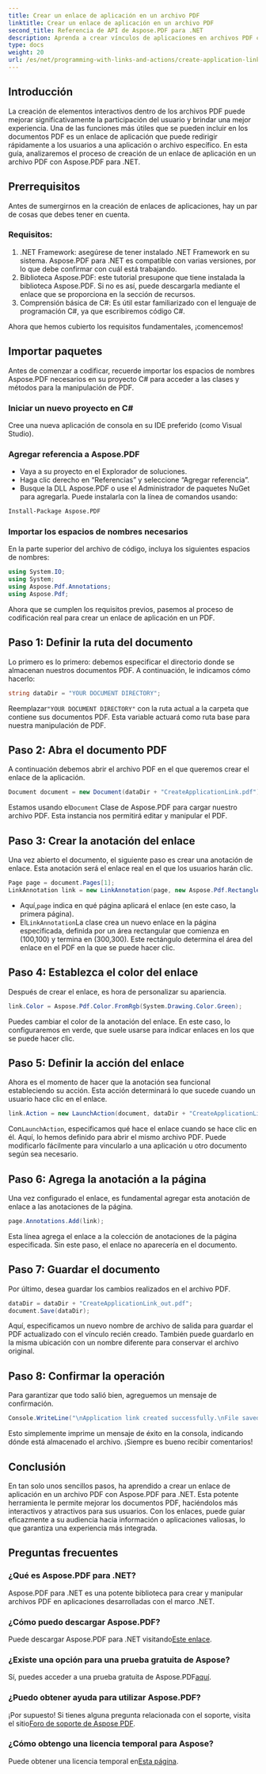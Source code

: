 ```yaml
---
title: Crear un enlace de aplicación en un archivo PDF
linktitle: Crear un enlace de aplicación en un archivo PDF
second_title: Referencia de API de Aspose.PDF para .NET
description: Aprenda a crear vínculos de aplicaciones en archivos PDF con Aspose.PDF para .NET. Guía paso a paso para mejorar la interactividad en sus archivos PDF.
type: docs
weight: 20
url: /es/net/programming-with-links-and-actions/create-application-link/
---
```

## Introducción

La creación de elementos interactivos dentro de los archivos PDF puede mejorar significativamente la participación del usuario y brindar una mejor experiencia. Una de las funciones más útiles que se pueden incluir en los documentos PDF es un enlace de aplicación que puede redirigir rápidamente a los usuarios a una aplicación o archivo específico. En esta guía, analizaremos el proceso de creación de un enlace de aplicación en un archivo PDF con Aspose.PDF para .NET.

## Prerrequisitos

Antes de sumergirnos en la creación de enlaces de aplicaciones, hay un par de cosas que debes tener en cuenta. 

### Requisitos:
1. .NET Framework: asegúrese de tener instalado .NET Framework en su sistema. Aspose.PDF para .NET es compatible con varias versiones, por lo que debe confirmar con cuál está trabajando.
2. Biblioteca Aspose.PDF: este tutorial presupone que tiene instalada la biblioteca Aspose.PDF. Si no es así, puede descargarla mediante el enlace que se proporciona en la sección de recursos. 
3. Comprensión básica de C#: Es útil estar familiarizado con el lenguaje de programación C#, ya que escribiremos código C#.

Ahora que hemos cubierto los requisitos fundamentales, ¡comencemos!

## Importar paquetes

Antes de comenzar a codificar, recuerde importar los espacios de nombres Aspose.PDF necesarios en su proyecto C# para acceder a las clases y métodos para la manipulación de PDF.

### Iniciar un nuevo proyecto en C#
Cree una nueva aplicación de consola en su IDE preferido (como Visual Studio).

### Agregar referencia a Aspose.PDF
- Vaya a su proyecto en el Explorador de soluciones.
- Haga clic derecho en “Referencias” y seleccione “Agregar referencia”.
- Busque la DLL Aspose.PDF o use el Administrador de paquetes NuGet para agregarla. Puede instalarla con la línea de comandos usando:
```bash
Install-Package Aspose.PDF
```

### Importar los espacios de nombres necesarios
En la parte superior del archivo de código, incluya los siguientes espacios de nombres:
```csharp
using System.IO;
using System;
using Aspose.Pdf.Annotations;
using Aspose.Pdf;
```

Ahora que se cumplen los requisitos previos, pasemos al proceso de codificación real para crear un enlace de aplicación en un PDF.

## Paso 1: Definir la ruta del documento

Lo primero es lo primero: debemos especificar el directorio donde se almacenan nuestros documentos PDF. A continuación, le indicamos cómo hacerlo:

```csharp
string dataDir = "YOUR DOCUMENT DIRECTORY";
```

 Reemplazar`"YOUR DOCUMENT DIRECTORY"` con la ruta actual a la carpeta que contiene sus documentos PDF. Esta variable actuará como ruta base para nuestra manipulación de PDF.

## Paso 2: Abra el documento PDF

A continuación debemos abrir el archivo PDF en el que queremos crear el enlace de la aplicación.

```csharp
Document document = new Document(dataDir + "CreateApplicationLink.pdf");
```

 Estamos usando el`Document` Clase de Aspose.PDF para cargar nuestro archivo PDF. Esta instancia nos permitirá editar y manipular el PDF.

## Paso 3: Crear la anotación del enlace

Una vez abierto el documento, el siguiente paso es crear una anotación de enlace. Esta anotación será el enlace real en el que los usuarios harán clic.

```csharp
Page page = document.Pages[1];
LinkAnnotation link = new LinkAnnotation(page, new Aspose.Pdf.Rectangle(100, 100, 300, 300));
```

-  Aquí,`page` indica en qué página aplicará el enlace (en este caso, la primera página).
-  El`LinkAnnotation`La clase crea un nuevo enlace en la página especificada, definida por un área rectangular que comienza en (100,100) y termina en (300,300). Este rectángulo determina el área del enlace en el PDF en la que se puede hacer clic.

## Paso 4: Establezca el color del enlace

Después de crear el enlace, es hora de personalizar su apariencia.

```csharp
link.Color = Aspose.Pdf.Color.FromRgb(System.Drawing.Color.Green);
```

Puedes cambiar el color de la anotación del enlace. En este caso, lo configuraremos en verde, que suele usarse para indicar enlaces en los que se puede hacer clic.

## Paso 5: Definir la acción del enlace

Ahora es el momento de hacer que la anotación sea funcional estableciendo su acción. Esta acción determinará lo que sucede cuando un usuario hace clic en el enlace.

```csharp
link.Action = new LaunchAction(document, dataDir + "CreateApplicationLink.pdf");
```

 Con`LaunchAction`, especificamos qué hace el enlace cuando se hace clic en él. Aquí, lo hemos definido para abrir el mismo archivo PDF. Puede modificarlo fácilmente para vincularlo a una aplicación u otro documento según sea necesario.

## Paso 6: Agrega la anotación a la página

Una vez configurado el enlace, es fundamental agregar esta anotación de enlace a las anotaciones de la página.

```csharp
page.Annotations.Add(link);
```

Esta línea agrega el enlace a la colección de anotaciones de la página especificada. Sin este paso, el enlace no aparecería en el documento.

## Paso 7: Guardar el documento

Por último, desea guardar los cambios realizados en el archivo PDF.

```csharp
dataDir = dataDir + "CreateApplicationLink_out.pdf";
document.Save(dataDir);
```

Aquí, especificamos un nuevo nombre de archivo de salida para guardar el PDF actualizado con el vínculo recién creado. También puede guardarlo en la misma ubicación con un nombre diferente para conservar el archivo original.

## Paso 8: Confirmar la operación

Para garantizar que todo salió bien, agreguemos un mensaje de confirmación.

```csharp
Console.WriteLine("\nApplication link created successfully.\nFile saved at " + dataDir);
```

Esto simplemente imprime un mensaje de éxito en la consola, indicando dónde está almacenado el archivo. ¡Siempre es bueno recibir comentarios!

## Conclusión

En tan solo unos sencillos pasos, ha aprendido a crear un enlace de aplicación en un archivo PDF con Aspose.PDF para .NET. Esta potente herramienta le permite mejorar los documentos PDF, haciéndolos más interactivos y atractivos para sus usuarios. Con los enlaces, puede guiar eficazmente a su audiencia hacia información o aplicaciones valiosas, lo que garantiza una experiencia más integrada.

## Preguntas frecuentes

### ¿Qué es Aspose.PDF para .NET?  
Aspose.PDF para .NET es una potente biblioteca para crear y manipular archivos PDF en aplicaciones desarrolladas con el marco .NET.

### ¿Cómo puedo descargar Aspose.PDF?  
 Puede descargar Aspose.PDF para .NET visitando[Este enlace](https://releases.aspose.com/pdf/net/).

### ¿Existe una opción para una prueba gratuita de Aspose?  
 Sí, puedes acceder a una prueba gratuita de Aspose.PDF[aquí](https://releases.aspose.com/).

### ¿Puedo obtener ayuda para utilizar Aspose.PDF?  
 ¡Por supuesto! Si tienes alguna pregunta relacionada con el soporte, visita el sitio[Foro de soporte de Aspose PDF](https://forum.aspose.com/c/pdf/10).

### ¿Cómo obtengo una licencia temporal para Aspose?  
 Puede obtener una licencia temporal en[Esta página](https://purchase.aspose.com/temporary-license/).